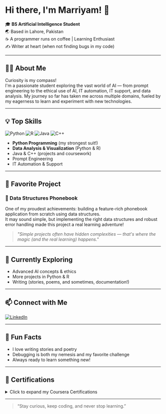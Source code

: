 

<!--
**MARRIYAM07/MARRIYAM07** is a ✨ _special_ ✨ repository because its `README.md` (this file) appears on your GitHub profile.

Here are some ideas to get you started:

- 🔭 I’m currently working on ...
- 🌱 I’m currently learning ...
- 👯 I’m looking to collaborate on ...
- 🤔 I’m looking for help with ...
- 💬 Ask me about ...
- 📫 How to reach me: ...
- 😄 Pronouns: ...
- ⚡ Fun fact: ...
-->
# Hi there, I'm Marriyam! 👋

🎓 **BS Artificial Intelligence Student**  
🌏 Based in Lahore, Pakistan  
☕ A programmer runs on coffee | Learning Enthusiast  
✍️ Writer at heart (when not finding bugs in my code)

---

## 👩‍💻 About Me

Curiosity is my compass!  
I'm a passionate student exploring the vast world of AI — from prompt engineering to the ethical use of AI, IT automation, IT support, and data analysis. My journey so far has taken me across multiple domains, fueled by my eagerness to learn and experiment with new technologies.

---

## 💡 Top Skills

![Python](https://img.shields.io/badge/Python-3670A0?style=for-the-badge&logo=python&logoColor=ffdd54)
![R](https://img.shields.io/badge/R-276DC3?style=for-the-badge&logo=r&logoColor=white)
![Java](https://img.shields.io/badge/Java-ED8B00?style=for-the-badge&logo=java&logoColor=white)
![C++](https://img.shields.io/badge/C++-00599C?style=for-the-badge&logo=c%2B%2B&logoColor=white)

- **Python Programming** (my strongest suit!)
- **Data Analysis & Visualization** (Python & R)
- Java & C++ (projects and coursework)
- Prompt Engineering
- IT Automation & Support

---

## 🚀 Favorite Project

### 📒 Data Structures Phonebook  
One of my proudest achievements: building a feature-rich phonebook application from scratch using data structures.  
It may sound simple, but implementing the right data structures and robust error handling made this project a real learning adventure!  
> _"Simple projects often have hidden complexities — that's where the magic (and the real learning) happens."_

---

## 🌱 Currently Exploring

- Advanced AI concepts & ethics
- More projects in Python & R
- Writing (stories, poems, and sometimes, documentation!)

---

## 📫 Connect with Me

[![LinkedIn](https://img.shields.io/badge/LinkedIn-blue?logo=linkedin&style=flat-square)](https://www.linkedin.com/in/marriyam-andeel-02b878268)

---

## 🌟 Fun Facts

- I love writing stories and poetry
- Debugging is both my nemesis and my favorite challenge
- Always ready to learn something new!

---

## 📜 Certifications

<details>
  <summary>Click to expand my Coursera Certifications</summary>

- [Google Prompting Essentials](https://coursera.org/share/c51b8a1b6f58c2477c97cb6e5ef66f1c)
- [Share Data Through the Art of Visualization](https://coursera.org/share/d515dbc6b8ade4dac5c3e87f5674be4a)
- [Crash Course on Python](https://coursera.org/share/8eaa6bca48ea9e74f9a759fe355f7be6)
- [Foundations of User Experience (UX) Design](https://coursera.org/share/a72573fadf8af62cb699ae4e94715674)
- [Ask Questions to Make Data-Driven Decisions](https://coursera.org/share/4d0eb091768078cef8346e5db34aa2a6)
- [Foundations: Data, Data, Everywhere](https://coursera.org/share/d6c84941087e23e06e043bcb7cab833f)
- [Data Analysis with R Programming](https://coursera.org/share/ea4e9fb947728effd8c755e804a95a61)
- [Analyze Data to Answer Questions](https://coursera.org/share/dd9dff72ff4e97ddfffbcea64208d670)
- [Prepare Data for Exploration](https://coursera.org/share/44b31ba66f45021804c93d5ae42c843e)
- [Process Data from Dirty to Clean](https://coursera.org/share/de46c6b7f616c9dcd77128481b3dc4e6)
- [Google AI Essentials](https://coursera.org/share/6f421713eb51f775d95b77bb5fa16f0a)

</details>

---

> “Stay curious, keep coding, and never stop learning.”
